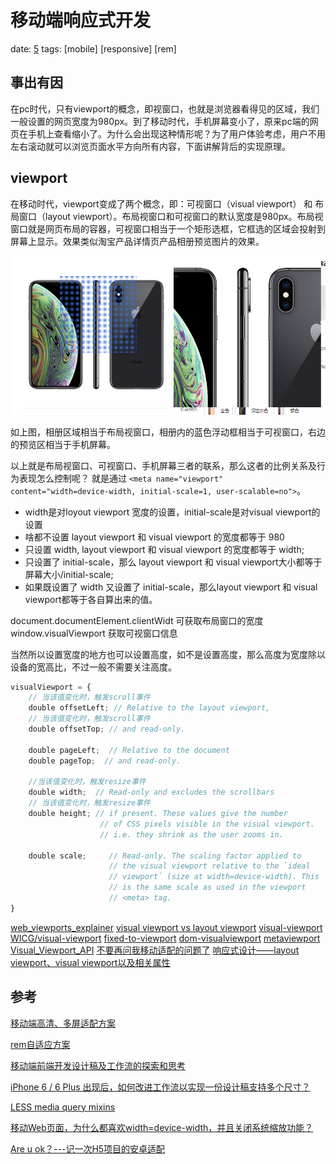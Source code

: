 # 移动端响应式开发

date: [5]
tags: [mobile] [responsive] [rem]

## 事出有因

在pc时代，只有viewport的概念，即视窗口，也就是浏览器看得见的区域，我们一般设置的网页宽度为980px。到了移动时代，手机屏幕变小了，原来pc端的网页在手机上查看缩小了。为什么会出现这种情形呢？为了用户体验考虑，用户不用左右滚动就可以浏览页面水平方向所有内容，下面讲解背后的实现原理。

## viewport

在移动时代，viewport变成了两个概念，即：可视窗口（visual viewport） 和 布局窗口（layout viewport）。布局视窗口和可视窗口的默认宽度是980px。布局视窗口就是网页布局的容器，可视窗口相当于一个矩形选框，它框选的区域会投射到屏幕上显示。效果类似淘宝产品详情页产品相册预览图片的效果。

![效果图](../../assets/viewport.png)

如上图，相册区域相当于布局视窗口，相册内的蓝色浮动框相当于可视窗口，右边的预览区相当于手机屏幕。

以上就是布局视窗口、可视窗口、手机屏幕三者的联系，那么这者的比例关系及行为表现怎么控制呢？ 就是通过
`<meta name="viewport" content="width=device-width, initial-scale=1, user-scalable=no">`。

- width是对loyout viewport 宽度的设置，initial-scale是对visual viewport的设置
- 啥都不设置 layout viewport 和 visual viewport 的宽度都等于 980
- 只设置 width, layout viewport 和 visual viewport 的宽度都等于 width;
- 只设置了 initial-scale，那么 layout viewport 和 visual viewport大小都等于屏幕大小/initial-scale;
- 如果既设置了 width 又设置了 initial-scale，那么layout viewport 和 visual viewport都等于各自算出来的值。

document.documentElement.clientWidt 可获取布局窗口的宽度
window.visualViewport 获取可视窗口信息

当然所以设置宽度的地方也可以设置高度，如不是设置高度，那么高度为宽度除以设备的宽高比，不过一般不需要关注高度。


```js
visualViewport = {
    // 当该值变化时，触发scroll事件
    double offsetLeft; // Relative to the layout viewport,
    // 当该值变化时，触发scroll事件
    double offsetTop; // and read-only.

    double pageLeft;  // Relative to the document
    double pageTop;  // and read-only.

    //当该值变化时，触发resize事件
    double width;  // Read-only and excludes the scrollbars
    // 当该值变化时，触发resize事件
    double height; // if present. These values give the number
                    // of CSS pixels visible in the visual viewport.
                    // i.e. they shrink as the user zooms in.

    double scale;     // Read-only. The scaling factor applied to
                      // the visual viewport relative to the `ideal
                      // viewport` (size at width=device-width). This
                      // is the same scale as used in the viewport
                      // <meta> tag.
}
```


[web_viewports_explainer](https://github.com/bokand/bokand.github.io/blob/master/web_viewports_explainer.md)
[visual viewport vs layout viewport](https://bokand.github.io/viewport/index.html)
[visual-viewport](https://visual-viewport.glitch.me/)
[WICG/visual-viewport](https://github.com/WICG/visual-viewport)
[fixed-to-viewport](https://wicg.github.io/visual-viewport/examples/fixed-to-viewport.html)
[dom-visualviewport](https://wicg.github.io/visual-viewport/#dom-visualviewport)
[metaviewport](https://www.quirksmode.org/mobile/metaviewport/)
[Visual_Viewport_API](https://developer.mozilla.org/en-US/docs/Web/API/Visual_Viewport_API)
[不要再问我移动适配的问题了](https://segmentfault.com/a/1190000017784801)
[响应式设计——layout viewport、visual viewport以及相关属性](https://www.jianshu.com/p/fb982ea8dce3)


## 参考
[移动端高清、多屏适配方案][1]

[rem自适应方案][2]

[移动端前端开发设计稿及工作流的探索和思考][3]

[iPhone 6 / 6 Plus 出现后，如何改进工作流以实现一份设计稿支持多个尺寸？][4]

[LESS media query mixins][5]

[移动Web页面，为什么都喜欢width=device-width，并且关闭系统缩放功能？][6]

[Are u ok？---记一次H5项目的安卓适配][7]

[1]:http://div.io/topic/1092#devtoutiao.com/16 "移动端高清、多屏适配方案"
[2]:https://github.com/imweb/mobile/issues/3  "rem自适应方案"
[3]:http://www.haorooms.com/post/ydd_qd_workflow "移动端前端开发设计稿及工作流的探索和思考"
[4]:https://www.zhihu.com/question/25308946 "iPhone 6 / 6 Plus 出现后，如何改进工作流以实现一份设计稿支持多个尺寸？"
[5]:http://simbo.github.io/2014/03/less-media-query-mixins.html "LESS media query mixins"
[6]:https://segmentfault.com/q/1010000000305316 "移动Web页面，为什么都喜欢width=device-width，并且关闭系统缩放功能？"
[7]:http://taobaofed.org/blog/2015/10/28/auto-layout-in-h5-project/ "Are u ok？---记一次H5项目的安卓适配"

[100]:https://css-tricks.com/snippets/html/responsive-meta-tag/
